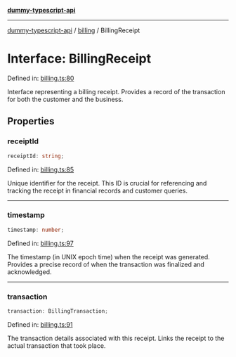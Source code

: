 [**dummy-typescript-api**](../../README.md)

***

[dummy-typescript-api](../../README.md) / [billing](../README.md) / BillingReceipt

# Interface: BillingReceipt

Defined in: [billing.ts:80](https://github.com/typedoc2md/dummy-typescript-api/blob/main/src/billing.ts#L80)

Interface representing a billing receipt.
Provides a record of the transaction for both the customer and the business.

## Properties

### receiptId

```ts
receiptId: string;
```

Defined in: [billing.ts:85](https://github.com/typedoc2md/dummy-typescript-api/blob/main/src/billing.ts#L85)

Unique identifier for the receipt. This ID is crucial for referencing and tracking the receipt
in financial records and customer queries.

***

### timestamp

```ts
timestamp: number;
```

Defined in: [billing.ts:97](https://github.com/typedoc2md/dummy-typescript-api/blob/main/src/billing.ts#L97)

The timestamp (in UNIX epoch time) when the receipt was generated. Provides a precise record of when
the transaction was finalized and acknowledged.

***

### transaction

```ts
transaction: BillingTransaction;
```

Defined in: [billing.ts:91](https://github.com/typedoc2md/dummy-typescript-api/blob/main/src/billing.ts#L91)

The transaction details associated with this receipt. Links the receipt to the actual transaction
that took place.
